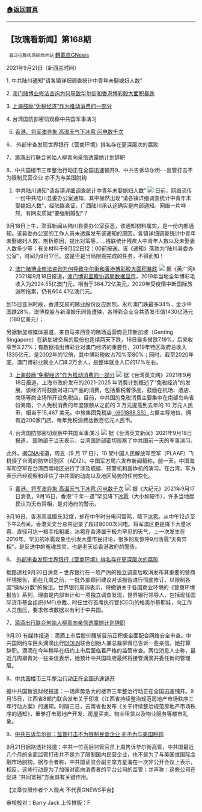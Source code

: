 ###  [:house:返回首頁](https://github.com/ourhimalayas/txt)
---


## 【玫瑰看新闻】第168期
` 喜马拉雅农场新西兰站` [轉載自GNews](https://gnews.org/zh-hans/1549999/)

2021年9月21日（新西兰时间）

1. 中共陆川通知“请各镇详细调查统计中青年未娶媳妇人数”

2. [澳门赌博业修法咨询为何导致华尔街和香港博彩股大面积暴跌](https://www.bbc.com/zhongwen/simp/business-58599269)

3. [上海鼓励“免税经济”作为推动消费的一部分](https://www.taiwannews.com.tw/en/news/4291100)

4. 台湾国防部密切观察中共国军事演习

5. [香港、将军澳异象 高温天气下冰雹 闪电数千次](https://www.ntdtv.com/gb/2021/09/16/a103218183.html)

6、 外部审查发现世界银行《营商环境》排名存在更深层次的腐败

7、滴滴出行联合创始人柳青向亲信透露她计划辞职

8、中共国楼市三年整治行动正在全国迅速铺开9、中共告诉华尔街- -监管打击不为限制民营企业 亦不为与美国脱钩

1. 中共陆川通知“请各镇详细调查统计中青年未娶媳妇人数”
![](https://assets.gnews.org/wp-content/uploads/2021/09/图片-1-17.jpg)
日前，网络流传一份中共陆川县委办公室通知，其中赫然出现“请各镇详细调查统计中青年未娶媳妇人数”，经陆媒查证，广西陆川承认这确实是内部通知。网络一片哗然，有网友质疑“要强制婚配”？

9月18日上午，澎湃新闻从陆川县委办公室获悉，该通知材料属实，是一份内部通知。该县委办公室的工作人员未透露发布该通知的原因。各镇详细调查统计中青年未娶媳妇人数、剖析原因，提出对策等，…残联统计残疾人中青年人数以及未娶妻人数多少等；有关材料于9月22日12：00前报送。该《通知》落款为“陆川县委办公室”，时间为9月17日。这是否是当局限期完成的任务，不得而知！

2. [澳门赌博业修法咨询为何导致华尔街和香港博彩股大面积暴跌](https://www.bbc.com/zhongwen/simp/business-58599269)
![](https://assets.gnews.org/wp-content/uploads/2021/09/图片-2-10.jpg)
据《英广网》2021年9月18日报道，[澳门博彩监察协调局数据显示](http://www.dicj.gov.mo/web/cn/information/DadosEstat/2021/content.html)，2019年当地全年博彩毛收入为2924.55亿澳门元，相当于364.72亿美元，2020年受疫情中断国际旅游所拖累，仍有604.41亿澳门元。

到15日亚洲时段，香港交易的赌业股份反应剧烈。永利澳门跌最多34%，金沙中国跌28%，澳博控股与新濠娱乐同告遭殃，各博彩企业合共蒸发市值1430亿港元（180亿美元）；

另据新加坡媒体报道，来自马来西亚的赌场运营商云顶新加坡（Genting Singapore）在新加坡交易的股份也连续两天下跌，16日最多曾跌7.19%，后来收窄至3.27%；有数据指出博彩业对澳门经济的重要性，2019年特区政府总收入1335亿元，是2002年的12倍，其中博彩税收占70%至80%；同时，截至2020年底，澳门博彩业就业人口8.2万余人，是整体就业人口的17%左右。

3. [上海鼓励“免税经济”作为推动消费的一部分](https://www.taiwannews.com.tw/en/news/4291100)
![](https://assets.gnews.org/wp-content/uploads/2021/09/图片-4-9.jpg)
据《台湾英文网》2021年9月18日报道，上海市政府发布的2021-2025 年消费计划概述了“免税经济”的发展，该经济将鼓励对进口产品的消费，包括重税奢侈品，鼓励在机场、酒店、商场等商业场所开设免税店。目前，中共国的免税消费主要集中在南部岛屿省份海南，个人免税消费的年度限额从之前的 3 万元提高到去年的 10 万元人民币，相当于15,467 美元。中旅集团免税店[（601888.SS）](https://www.reuters.com/companies/601888.SS)占据主导地位，拥有近200家门店。每年免税消费达数百亿元人民币。

4. 台湾国防部密切观察中共国军事演习
![](https://assets.gnews.org/wp-content/uploads/2021/09/图片-44.jpg)
据《台湾英文新闻》2021年9月18日报道， 国防部于当天表示，台湾国防部密切观察了中共国前一天的军事演习。

此外，据[CNA](https://www.cna.com.tw/news/aipl/202109180132.aspx)报道，周五（9 月 17 日），10 架中国人民解放军空军（PLAAF）飞机侵了台湾的防空识别区（ADIZ）。中国军方周六发布新闻稿称，前一天，中国海军和空军在台湾西南地区进行了涉及舰艇、预警机和轰炸机的演习。在台湾，军方表示已经观察和评估了中共国的动向以及地区局势的任何变化。

5. [香港、将军澳异象 高温天气下冰雹 闪电数千次](https://www.ntdtv.com/gb/2021/09/16/a103218183.html)
![](https://assets.gnews.org/wp-content/uploads/2021/09/图片-5-6.jpg)
据《大纪元》2021年9月17日消息，9月16日，香港“千年一遇”罕见降下[冰雹](https://www.ntdtv.com/gb/%E5%86%B0%E9%9B%B9.htm)（大小如硬币），许多当地居民认为天有异相，是对港府的警示。

9月16日，香港高温摄氏32度，却在中午时分电闪雷鸣，降下[冰雹](https://www.ntdtv.com/gb/%E5%86%B0%E9%9B%B9.htm)。从中午12点至下午2点间，香港天文台总共记录了超过8000次闪电。将军澳区更是降下大量冰雹，直径可达一根手指粗细。冰雹在香港属于极为罕见的天气，上一次发生在2016年。罕见的冰雹现象也引发大量市民讨论，很多网友惊呼9月落雹“天有异相”，是反送中的冤魂显灵，也是老天给香港政府的警告。

6、 [外部审查发现世界银行《营商环境》排名存在更深层次的腐败](https://cn.reuters.com/article/wb-rankings-rot-review-0921-idCNKBS2GH03Y?il=0)

据路透社9月20日消息 – 世界银行在一项严厉的独立调查后取消发布其重要的营商环境报告，而在几周之前，一批外部顾问建议对该报告进行彻底修订，以限制各国“操纵分数”的做法。世界银行周四表示，将撤销关于各国商业环境的《营商环境报告》系列，理由是内部审计和一项独立调查发现，世界银行领导人，包括现任国际货币基金组织(IMF)总裁、时任世行首席执行官(CEO)的格奥尔基耶娃，向工作人员施压，要求修改数据以有利于中共国。

7、[滴滴出行联合创始人柳青向亲信透露她计划辞职](https://cn.reuters.com/article/didi-liuqing-plan-leave-0921-idCNKBS2GH01H?il=0)

9月20 有媒体报道：滴滴上市后股价腰斩目前正积极全面配合网络安全审查。中共国网约车巨头滴滴出行[DIDI.N](https://cn.reuters.com/companies/DIDI.N)联合创始人兼总裁柳青已告诉一些亲信，她打算辞职。滴滴在今年稍早在纽约上市后面临着严格的监管审查。两位消息人士称，最近几周柳青对一些亲信表示，她预计中共国政府最终将接管滴滴并委任新的管理层。

8、[中共国楼市三年整治行动正在全国迅速铺开](https://finance.sina.com.cn/wm/2021-09-20/doc-iktzscyx5347277.shtml)

据中共国新浪财经报道：一场声势浩大的楼市三年整治行动正在全国迅速铺开。9月15日，江西省8部门联合发布关于印发《江西省持续整治规范房地产市场秩序三年行动方案》的通知。时隔三日，云南省也发布《关于持续整治规范房地产市场秩序的通知》，重拳打击房地产开发、房屋买卖、物业租赁以及物业服务等楼市乱象。

9、[中共告诉华尔街：监管打击不为限制民营企业 亦不为与美国脱钩](https://cn.reuters.com/article/china-private-business-regs-0920-idCNKBS2GG0GM?il=0)

9月21日据路透社报道：中共一位高层监管官员上周告诉华尔街高管，中共国最近几个月的全面监管打击并不是为了限制国内民营企业，也不是为了与美国或国际金融市场脱钩。据与会者称，中共国证监会副主席方星海在一次非公开会议上表示，相反，这些行动是为了加强对面向消费者的平台公司的监管；并声称：这些公司在促进 “共同富裕”方面具有关键作用。

【文章仅限作者个人观点 不代表GNEWS平台】

审核校对：Barry Jack
上传排版：F
